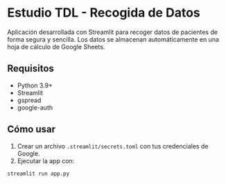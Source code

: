 # Estudio TDL - Recogida de Datos

Aplicación desarrollada con Streamlit para recoger datos de pacientes de forma segura y sencilla. Los datos se almacenan automáticamente en una hoja de cálculo de Google Sheets.

## Requisitos
- Python 3.9+
- Streamlit
- gspread
- google-auth

## Cómo usar
1. Crear un archivo `.streamlit/secrets.toml` con tus credenciales de Google.
2. Ejecutar la app con:
```bash
streamlit run app.py
```
